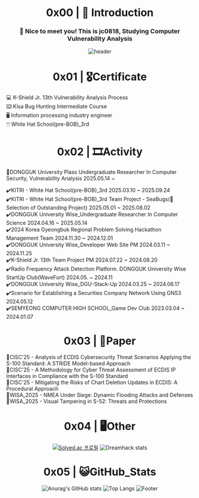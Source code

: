 <div align="center"> 
  
# 0x00 | 👶 Introduction
  
  ### :wave: Nice to meet you! This is jc0818, Studying Computer Vulnerability Analysis
  
![header](https://capsule-render.vercel.app/api?type=waving&color=auto&text=jc0818&fontAlign=50&fontSize=55)
  <br/>
  
# 0x01 | 🎖Certificate
</div>
💻 K-Shield Jr. 13th Vulnerability Analysis Process <br>
⌨️ Kisa Bug Hunting Intermediate Course <br>
🖥 Information processing industry engineer <br>
🖱️ White Hat School(pre-BOB)_3rd <br/>

<div align="center"> 
  
# 0x02 | 🎞️Activity

</div>

🔄️DONGGUK University Plass Undergraduate Researcher In Computer Security, Vulnerability Analysis 2025.05.14 ~  <br/>

✔️KITRI - White Hat School(pre-BOB)_3rd 2025.03.10 ~ 2025.09.24<br/>
✔️KITRI - White Hat School(pre-BOB)_3rd Team Project - SeaBugs(🏅Selection of Outstanding Project) 2025.05.01 ~ 2025.08.02 <br/>
✔️DONGGUK University Wise_Undergraduate Researcher In Computer Science 2024.04.16 ~ 2025.05.14  <br/>
✔️2024 Korea Gyeongbuk Regional Problem Solving Hackathon Management Team 2024.11.30 ~ 2024.12.01 <br/>
✔️DONGGUK University Wise_Developer Web Site PM 2024.03.11 ~ 2024.11.25 <br/> 
✔️K-Shield Jr. 13th Team Project PM 2024.07.22 ~ 2024.08.20 <br/> 
✔️Radio Frequency Attack Detection Platform. DONGGUK University Wise StartUp Club(WaveFort) 2024.05. ~  2024.11 <br/>
✔️DONGGUK University Wise_DGU-Stack-Up 2024.03.25 ~ 2024.06.17 <br/>
✔️Scenario for Establishing a Securities Company Network Using GNS3 2024.05.12<br/>
✔️SEMYEONG COMPUTER HIGH SCHOOL_Game Dev Club 2023.03.04 ~ 2024.01.07 <br/>

<div align="center"> 

# 0x03 | 📓Paper

</div>
  📑CISC'25 - Analysis of ECDIS Cybersecurity Threat Scenarios Applying the S-100 Standard: A STRIDE Model-based Approach <br/>
  📑CISC'25 - A Methodology for Cyber Threat Assessment of ECDIS IP Interfaces in Compliance with the S-100 Standard <br/>
  📑CISC'25 - Mitigating the Risks of Chart Deletion Updates in ECDIS: A Procedural Approach <br/>
  📑WISA_2025 - NMEA Under Siege: Dynamic Flooding Attacks and Defenses <br/>
  📑WISA_2025 - Visual Tampering in S-52: Threats and Protections <br/>

<div align="center"> 
  
# 0x04 | 🖥Other

[![Solved.ac
프로필](http://mazassumnida.wtf/api/v2/generate_badge?boj=juchan_05)](https://solved.ac/juchan_05)
![Dreamhack stats](https://dreamhack-readme-stats.vercel.app/api/stats?username=kjc)
<br/>

# 0x05 | 😺GitHub_Stats 
![Anurag's GitHub stats](https://github-readme-stats.vercel.app/api?username=jc0818&show_icons=true&theme=radical)
![Top Langs](https://github-readme-stats.vercel.app/api/top-langs/?username=jc0818&layout=compact)
![Footer](https://capsule-render.vercel.app/api?type=waving&color=auto&height=200&section=footer)
<br/>

</div>

